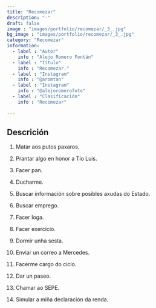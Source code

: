 ```yaml
---
title: "Recomezar"
description: "-"
draft: false
image : "images/portfolio/recomezar/_3_.jpg"
bg_image : "images/portfolio/recomezar/_3_.jpg"
category: "Recomezar"
information:
  - label : "Autor"
    info : "Alejo Romero Fontán"
  - label : "Título"
    info : "Recomezar."
  - label : "Instagram"
    info : "@aromtan"
  - label : "Instagram"
    info : "@alejoromerofoto"
  - label : "Clasificación"
    info : "Recomezar"
    
---
```


## Descrición

1. Matar aos putos paxaros.

2. Prantar algo en honor a Tío Luis.

3. Facer pan.

4. Ducharme.

5. Buscar información sobre posibles axudas do Estado.

6. Buscar emprego.

7. Facer Ioga.

8. Facer exercicio.

9. Dormir unha sesta.

10. Enviar un correo a Mercedes.

11. Facerme cargo do ciclo.

12. Dar un paseo.

13. Chamar ao SEPE.

14. Simular a miña declaración da renda.


